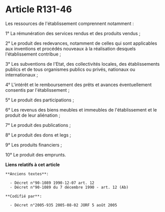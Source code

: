 # Article R131-46

Les ressources de l'établissement comprennent notamment :

1° La rémunération des services rendus et des produits vendus ;

2° Le produit des redevances, notamment de celles qui sont applicables aux inventions et procédés nouveaux à la réalisation
desquels l'établissement contribue ;

3° Les subventions de l'Etat, des collectivités locales, des établissements publics et de tous organismes publics ou privés,
nationaux ou internationaux ;

4° L'intérêt et le remboursement des prêts et avances éventuellement consentis par l'établissement ;

5° Le produit des participations ;

6° Les revenus des biens meubles et immeubles de l'établissement et le produit de leur aliénation ;

7° Le produit des publications ;

8° Le produit des dons et legs ;

9° Les produits financiers ;

10° Le produit des emprunts.

**Liens relatifs à cet article**

	**Anciens textes**:

	  - Décret n°90-1089 1990-12-07 art. 12
	  - Décret n°90-1089 du 7 décembre 1990 - art. 12 (Ab)

	**Codifié par**:

	  - Décret n°2005-935 2005-08-02 JORF 5 août 2005
